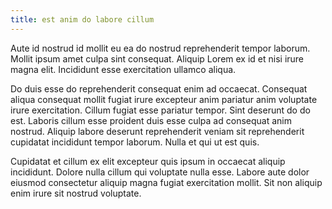 ```yaml
---
title: est anim do labore cillum
---
```


Aute id nostrud id mollit eu ea do nostrud reprehenderit tempor laborum. Mollit ipsum amet culpa sint consequat. Aliquip Lorem ex id et nisi irure magna elit. Incididunt esse exercitation ullamco aliqua.

Do duis esse do reprehenderit consequat enim ad occaecat. Consequat aliqua consequat mollit fugiat irure excepteur anim pariatur anim voluptate irure exercitation. Cillum fugiat esse pariatur tempor. Sint deserunt do do est. Laboris cillum esse proident duis esse culpa ad consequat anim nostrud. Aliquip labore deserunt reprehenderit veniam sit reprehenderit cupidatat incididunt tempor laborum. Nulla et qui ut est quis.

Cupidatat et cillum ex elit excepteur quis ipsum in occaecat aliquip incididunt. Dolore nulla cillum qui voluptate nulla esse. Labore aute dolor eiusmod consectetur aliquip magna fugiat exercitation mollit. Sit non aliquip enim irure sit nostrud voluptate.
